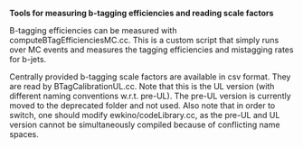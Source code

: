**Tools for measuring b-tagging efficiencies and reading scale factors**  
  
B-tagging efficiencies can be measured with computeBTagEfficienciesMC.cc.
This is a custom script that simply runs over MC events and measures
the tagging efficiencies and mistagging rates for b-jets.  
  
Centrally provided b-tagging scale factors are available in csv format.
They are read by BTagCalibrationUL.cc.
Note that this is the UL version (with different naming conventions w.r.t. pre-UL). 
The pre-UL version is currently moved to the deprecated folder and not used.
Also note that in order to switch, one should modify ewkino/codeLibrary.cc,
as the pre-UL and UL version cannot be simultaneously compiled because of conflicting name spaces.
